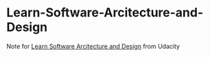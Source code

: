 # Learn-Software-Arcitecture-and-Design
Note for [Learn Software Arcitecture and Design](https://classroom.udacity.com/courses/ud821) from Udacity
